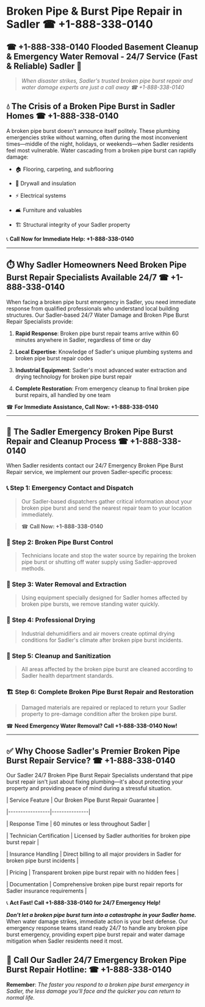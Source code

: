 # Broken Pipe & Burst Pipe Repair in Sadler ☎ +1-888-338-0140  
## ☎ +1-888-338-0140 Flooded Basement Cleanup & Emergency Water Removal - 24/7 Service (Fast & Reliable) Sadler 🚨  

> *When disaster strikes, Sadler's trusted broken pipe burst repair and water damage experts are just a call away ☎ +1-888-338-0140*  

## 💧 The Crisis of a Broken Pipe Burst in Sadler Homes ☎ +1-888-338-0140  

A broken pipe burst doesn't announce itself politely. These plumbing emergencies strike without warning, often during the most inconvenient times—middle of the night, holidays, or weekends—when Sadler residents feel most vulnerable. Water cascading from a broken pipe burst can rapidly damage:  

* 🏠 Flooring, carpeting, and subflooring  
* 🧱 Drywall and insulation  
* ⚡ Electrical systems  
* 🛋️ Furniture and valuables  
* 🏗️ Structural integrity of your Sadler property  

📞 **Call Now for Immediate Help: +1-888-338-0140**  

---  

## ⏱️ Why Sadler Homeowners Need Broken Pipe Burst Repair Specialists Available 24/7 ☎ +1-888-338-0140  

When facing a broken pipe burst emergency in Sadler, you need immediate response from qualified professionals who understand local building structures. Our Sadler-based 24/7 Water Damage and Broken Pipe Burst Repair Specialists provide:  

1. **Rapid Response**: Broken pipe burst repair teams arrive within 60 minutes anywhere in Sadler, regardless of time or day  
2. **Local Expertise**: Knowledge of Sadler's unique plumbing systems and broken pipe burst repair codes  
3. **Industrial Equipment**: Sadler's most advanced water extraction and drying technology for broken pipe burst repair  
4. **Complete Restoration**: From emergency cleanup to final broken pipe burst repairs, all handled by one team  

☎ **For Immediate Assistance, Call Now: +1-888-338-0140**  

---  

## 🔧 The Sadler Emergency Broken Pipe Burst Repair and Cleanup Process ☎ +1-888-338-0140  

When Sadler residents contact our 24/7 Emergency Broken Pipe Burst Repair service, we implement our proven Sadler-specific process:  

### 📞 Step 1: Emergency Contact and Dispatch  
> Our Sadler-based dispatchers gather critical information about your broken pipe burst and send the nearest repair team to your location immediately.  
> ☎ **Call Now: +1-888-338-0140**  

### 🚿 Step 2: Broken Pipe Burst Control  
> Technicians locate and stop the water source by repairing the broken pipe burst or shutting off water supply using Sadler-approved methods.  

### 🌊 Step 3: Water Removal and Extraction  
> Using equipment specially designed for Sadler homes affected by broken pipe bursts, we remove standing water quickly.  

### 💨 Step 4: Professional Drying  
> Industrial dehumidifiers and air movers create optimal drying conditions for Sadler's climate after broken pipe burst incidents.  

### 🧼 Step 5: Cleanup and Sanitization  
> All areas affected by the broken pipe burst are cleaned according to Sadler health department standards.  

### 🏗️ Step 6: Complete Broken Pipe Burst Repair and Restoration  
> Damaged materials are repaired or replaced to return your Sadler property to pre-damage condition after the broken pipe burst.  

☎ **Need Emergency Water Removal? Call +1-888-338-0140 Now!**  

---  

## ✅ Why Choose Sadler's Premier Broken Pipe Burst Repair Service? ☎ +1-888-338-0140  

Our Sadler 24/7 Broken Pipe Burst Repair Specialists understand that pipe burst repair isn't just about fixing plumbing—it's about protecting your property and providing peace of mind during a stressful situation.  

| Service Feature | Our Broken Pipe Burst Repair Guarantee |  
|-----------------|---------------|  
| Response Time | 60 minutes or less throughout Sadler |  
| Technician Certification | Licensed by Sadler authorities for broken pipe burst repair |  
| Insurance Handling | Direct billing to all major providers in Sadler for broken pipe burst incidents |  
| Pricing | Transparent broken pipe burst repair with no hidden fees |  
| Documentation | Comprehensive broken pipe burst repair reports for Sadler insurance requirements |  

📞 **Act Fast! Call +1-888-338-0140 for 24/7 Emergency Help!**  

***Don't let a broken pipe burst turn into a catastrophe in your Sadler home.*** When water damage strikes, immediate action is your best defense. Our emergency response teams stand ready 24/7 to handle any broken pipe burst emergency, providing expert pipe burst repair and water damage mitigation when Sadler residents need it most.  

## 📱 Call Our Sadler 24/7 Emergency Broken Pipe Burst Repair Hotline: ☎ +1-888-338-0140  

**Remember**: *The faster you respond to a broken pipe burst emergency in Sadler, the less damage you'll face and the quicker you can return to normal life.*